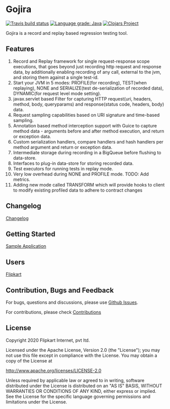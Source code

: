 # Gojira

[![Travis build status](https://travis-ci.org/flipkart-incubator/gojira.svg?branch=master)](https://travis-ci.org/flipkart-incubator/gojira) 
[![Language grade: Java](https://img.shields.io/lgtm/grade/java/g/flipkart-incubator/gojira.svg)](https://lgtm.com/projects/g/flipkart-incubator/gojira/context:java)
[![Clojars Project](https://img.shields.io/clojars/v/com.flipkart/gojira-core.svg)](https://clojars.org/com.flipkart/gojira-core)

Gojira is a record and replay based regression testing tool. 

## Features
1. Record and Replay framework for single request-response scope executions, that goes beyond just recording http request and response data, by additionally enabling recording of any call, external to the jvm, and storing them against a single test-id.
2. Start your JVM in 5 modes: PROFILE(for recording), TEST(when replaying), NONE and SERIALIZE(test de-serialization of recorded data), DYNAMIC(for request level mode setting).
3. javax.servlet based Filter for capturing HTTP request(uri, headers, method, body, queryparams) and response(status code, headers, body) data.
4. Request sampling capabilities based on URI signature and time-based sampling.
5. Annotation based method interception support with Guice to capture method data - arguments before and after method execution, and return or exception data.
6. Custom serialization handlers, compare handlers and hash handlers per method argument and return or exception data.
7. Intermediate storage during recording in a BigQueue before flushing to data-store.
6. Interfaces to plug-in data-store for storing recorded data.
8. Test executors for running tests in replay mode.
9. Very low overhead during NONE and PROFILE mode. TODO: Add metrics.
10. Adding new mode called TRANSFORM which will provide hooks to client to modify existing profiled data to adhere to contract changes

## Changelog
[Changelog](https://github.com/flipkart-incubator/gojira/blob/master/CHANGELOG.md)

## Getting Started
[Sample Application](https://github.com/flipkart-incubator/gojira/tree/master/modules/gojira-core/src/test/java/com/flipkart/gojira/sample)

## Users
[Flipkart](http://www.flipkart.com)

## Contribution, Bugs and Feedback
For bugs, questions and discussions, please use [Github Issues](https://github.com/flipkart-incubator/gojira/issues).

For contributions, please check [Contributions](https://github.com/flipkart-incubator/gojira/blob/master/CONTRIBUTING.md)

## License
Copyright 2020 Flipkart Internet, pvt ltd.

Licensed under the Apache License, Version 2.0 (the "License");
you may not use this file except in compliance with the License.
You may obtain a copy of the License at

http://www.apache.org/licenses/LICENSE-2.0

Unless required by applicable law or agreed to in writing, software distributed under the License is distributed on an "AS IS" BASIS, WITHOUT WARRANTIES OR CONDITIONS OF ANY KIND, either express or implied. See the License for the specific language governing permissions and limitations under the License.

